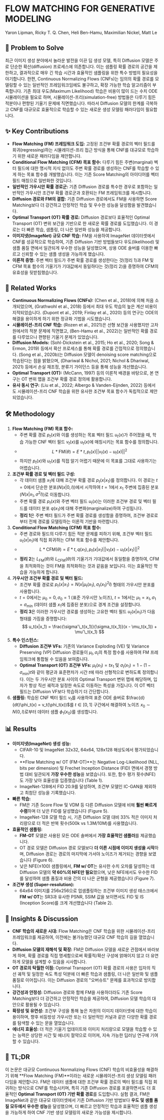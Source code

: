 # FLOW MATCHING FOR GENERATIVE MODELING

Yaron Lipman, Ricky T. Q. Chen, Heli Ben-Hamu, Maximilian Nickel, Matt Le

## 🧩 Problem to Solve

최근 이미지 생성 분야에서 놀라운 발전을 이끈 딥 생성 모델, 특히 Diffusion 모델은 주로 단순한 확산(diffusion) 프로세스에 의존합니다. 이는 샘플링 확률 경로의 공간을 제한하고, 결과적으로 매우 긴 학습 시간과 효율적인 샘플링을 위한 특수 방법의 필요성을 야기합니다. 한편, Continuous Normalizing Flows (CNFs)는 임의의 확률 경로를 모델링할 수 있는 일반적인 프레임워크임에도 불구하고, 확장 가능한 학습 알고리즘이 부족합니다. 기존 최대 우도(Maximum Likelihood) 학습은 비용이 많이 드는 수치 ODE 시뮬레이션을 필요로 하며, 시뮬레이션-프리(simulation-free) 방법들은 다루기 힘든 적분이나 편향된 기울기 문제에 직면했습니다. 따라서 Diffusion 모델의 한계를 극복하고 CNF를 대규모로 효율적으로 학습할 수 있는 새로운 생성 모델링 패러다임이 필요합니다.

## ✨ Key Contributions

- **Flow Matching (FM) 프레임워크 도입:** 고정된 조건부 확률 경로의 벡터 필드를 회귀(regressing)하는 시뮬레이션-프리 접근 방식을 통해 CNF를 대규모로 학습하기 위한 새로운 패러다임을 제안합니다.
- **Conditional Flow Matching (CFM) 목표 함수:** 다루기 힘든 주변(marginal) 벡터 필드에 대한 명시적 지식 없이도 주변 확률 경로를 생성하는 CNF를 학습할 수 있게 하는 목표 함수를 개발했습니다. 이는 기존 Score Matching의 아이디어를 벡터 필드 매칭으로 일반화한 것입니다.
- **일반적인 가우시안 확률 경로군:** 기존 Diffusion 경로를 특수한 경우로 포함하는 일반적인 가우시안 조건부 확률 경로군과 호환되는 FM 프레임워크를 제시합니다.
- **Diffusion 경로와 FM의 결합:** 기존 Diffusion 경로에서도 FM을 사용하면 Score Matching보다 더 강건하고 안정적인 학습 및 우수한 성능을 달성함을 발견했습니다.
- **Optimal Transport (OT) 확률 경로:** Diffusion 경로보다 효율적인 Optimal Transport (OT) 변위 보간을 기반으로 한 새로운 확률 경로를 도입했습니다. 이 경로는 더 빠른 학습, 샘플링, 더 나은 일반화 성능을 제공합니다.
- **이미지넷(ImageNet) 규모 CNF 학습:** FM을 사용하여 ImageNet 데이터셋에서 CNF를 성공적으로 학습하여, 기존 Diffusion 기반 방법들보다 우도(likelihood) 및 샘플 품질 면에서 일관되게 우수한 성능을 달성했으며, 상용 ODE 솔버를 이용한 빠르고 신뢰할 수 있는 샘플 생성을 가능하게 했습니다.
- **이론적 증명:** 주변 벡터 필드가 주변 확률 경로를 생성한다는 것(정리 1)과 FM 및 CFM 목표 함수의 기울기가 기대값에서 동일하다는 것(정리 2)을 증명하여 CFM의 유효성을 뒷받침했습니다.

## 📎 Related Works

- **Continuous Normalizing Flows (CNFs):** (Chen et al., 2018)에 의해 처음 소개되었으며, (Grathwohl et al., 2018) 등에서 최대 우도 학습의 높은 계산 비용이 지적되었습니다. (Dupont et al., 2019; Finlay et al., 2020) 등의 연구는 ODE의 해결을 용이하게 하기 위한 정규화 기법을 시도했습니다.
- **시뮬레이션-프리 CNF 학습:** (Rozen et al., 2021)은 선형 보간을 사용했지만 고차원에서의 적분 문제에 직면했고, (Ben-Hamu et al., 2022)는 일반적인 확률 경로를 다루었으나 편향된 기울기 문제가 있었습니다.
- **Diffusion Models:** (Sohl-Dickstein et al., 2015; Ho et al., 2020; Song & Ermon, 2019) 등에서 확산 프로세스를 통해 확률 경로를 간접적으로 정의했습니다. (Song et al., 2020b)는 Diffusion 모델이 denoising score matching으로 학습된다는 점을 밝혔으며, (Dhariwal & Nichol, 2021; Nichol & Dhariwal, 2021) 등에서 손실 재조정, 분류기 가이던스 등을 통해 성능을 개선했습니다.
- **Optimal Transport (OT):** (McCann, 1997) 등의 이론적 배경을 바탕으로, 본 연구는 OT 변위 맵을 조건부 확률 경로 정의에 활용합니다.
- **유사 동시 연구:** (Liu et al., 2022; Albergo & Vanden-Eijnden, 2022) 등에서도 시뮬레이션-프리 CNF 학습을 위한 유사한 조건부 목표 함수가 독립적으로 제안되었습니다.

## 🛠️ Methodology

1. **Flow Matching (FM) 목표 함수:**
   - 주변 확률 경로 $p_t(x)$와 이를 생성하는 목표 벡터 필드 $u_t(x)$가 주어졌을 때, 학습 가능한 CNF 벡터 필드 $v_t(x)$를 $u_t(x)$에 매칭시키는 목표 함수를 정의합니다.
   - $$ L*{\text{FM}}(\theta) = E*{t, p_t(x)} ||v_t(x) - u_t(x)||^2 $$
   - 하지만 $p_t(x)$와 $u_t(x)$를 직접 알기 어렵기 때문에 이 목표를 그대로 사용하기는 어렵습니다.
2. **조건부 확률 경로 및 벡터 필드 구성:**
   - 각 데이터 샘플 $x_1$에 대해 조건부 확률 경로 $p_t(x|x_1)$를 정의합니다. 이 경로는 $t=0$에서 단순한 분포($N(x|0,I)$)에서 시작하여 $t=1$에서 $x_1$ 주변에 집중된 분포($N(x|x_1, \sigma^2 I)$)로 이동합니다.
   - 주변 확률 경로 $p_t(x)$와 주변 벡터 필드 $u_t(x)$는 이러한 조건부 경로 및 벡터 필드를 데이터 분포 $q(x_1)$에 대해 주변화(marginalize)하여 구성됩니다.
   - **정리 1**은 주변 벡터 필드가 주변 확률 경로를 생성함을 증명하여, 조건부 경로로부터 전체 경로를 모델링하는 이론적 기반을 마련합니다.
3. **Conditional Flow Matching (CFM) 목표 함수:**
   - 주변 경로와 필드의 다루기 힘든 적분 문제를 피하기 위해, 조건부 벡터 필드 $u_t(x|x_1)$에 직접 회귀하는 CFM 목표 함수를 제안합니다.
   - $$ L*{\text{CFM}}(\theta) = E*{t, q(x_1), p_t(x|x_1)} ||v_t(x) - u_t(x|x_1)||^2 $$
   - **정리 2**는 $L_{\text{FM}}(\theta)$와 $L_{\text{CFM}}(\theta)$의 기울기가 기대값에서 동일함을 증명하여, CFM을 최적화하는 것이 FM을 최적화하는 것과 같음을 보입니다. 이는 효율적인 학습을 가능하게 합니다.
4. **가우시안 조건부 확률 경로 및 벡터 필드:**
   - 조건부 확률 경로로 $p_t(x|x_1) = N(x|\mu_t(x_1), \sigma_t(x_1)^2 I)$ 형태의 가우시안 분포를 사용합니다.
   - $t=0$에서는 $\mu_0=0, \sigma_0=1$ (표준 가우시안 노이즈), $t=1$에서는 $\mu_1=x_1, \sigma_1=\sigma_{\text{min}}$ (데이터 샘플 $x_1$에 집중된 분포)으로 경계 조건을 설정합니다.
   - **정리 3**은 이러한 가우시안 경로를 생성하는 고유한 벡터 필드 $u_t(x|x_1)$가 다음 형태를 가짐을 증명합니다:
     $$ u_t(x|x_1) = \frac{\sigma'\_t(x_1)}{\sigma_t(x_1)}(x - \mu_t(x_1)) + \mu'\_t(x_1) $$
5. **특수 인스턴스:**
   - **Diffusion 조건부 VFs:** 기존의 Variance Exploding (VE) 및 Variance Preserving (VP) Diffusion 경로들이 $\mu_t, \sigma_t$의 특정 함수를 사용하여 FM 프레임워크에 통합될 수 있음을 보여줍니다.
   - **Optimal Transport (OT) 조건부 VFs:** $\mu_t(x_1) = tx_1$ 및 $\sigma_t(x_1) = 1-(1-\sigma_{\text{min}})t$와 같이 평균과 표준편차가 시간 $t$에 따라 선형적으로 변하도록 정의합니다. 이는 두 가우시안 분포 사이의 Optimal Transport 변위 맵에 해당하며, 입자가 항상 직선 궤적과 일정한 속도로 이동하는 특성을 가집니다. 이 OT 벡터 필드는 Diffusion VF보다 학습하기 더 간단합니다.
6. **샘플링:** 학습된 CNF 벡터 필드 $v_t$를 사용하여 표준 ODE 솔버로 $\frac{d}{dt}\phi_t(x) = v_t(\phi_t(x))$를 $t \in [0,1]$ 구간에서 해결하여 노이즈 $x_0 \sim N(0,I)$로부터 데이터 샘플 $\phi_1(x_0)$를 생성합니다.

## 📊 Results

- **이미지넷(ImageNet) 생성 성능:**
  - CIFAR-10 및 ImageNet 32x32, 64x64, 128x128 해상도에서 평가되었습니다.
  - **Flow Matching w/ OT (FM-OT)**는 Negative Log-Likelihood (NLL, bits per dimension) 및 Frechet Inception Distance (FID) 면에서 경쟁 방법 대비 일관되게 **가장 우수한 성능**을 보였습니다. 또한, 함수 평가 횟수(NFE)도 가장 낮아 효율성을 입증했습니다 (Table 1).
  - ImageNet-128에서 FID 20.9를 달성하며, 조건부 모델인 IC-GAN을 제외하고 최첨단 성능을 기록했습니다.
- **빠른 학습:**
  - FM은 기존 Score Flow 및 VDM 등 다른 Diffusion 모델에 비해 **훨씬 빠르게 수렴**하며 더 낮은 FID를 달성했습니다 (Figure 5).
  - ImageNet-128 모델 학습 시, 기존 Diffusion 모델 대비 33% 적은 이미지 처리량으로 더 적은 반복 횟수(500k vs 1.3M/10M)를 사용했습니다.
- **효율적인 샘플링:**
  - **FM-OT** 모델은 사용된 모든 ODE 솔버에서 **가장 효율적인 샘플러**를 제공했습니다.
  - OT 경로 모델은 Diffusion 경로 모델보다 **더 이른 시점에 이미지 생성을 시작**하며, Diffusion 경로는 경로의 마지막에 가서야 노이즈가 제거되는 경향을 보였습니다 (Figure 6).
  - 낮은 NFE(≤100) 샘플링에서, **FM w/ OT**는 유사한 수치 오차를 달성하는 데 Diffusion 모델의 **약 60%의 NFE만 필요**했으며, 낮은 NFE에서도 우수한 FID를 달성하여 샘플 품질과 비용 간의 더 나은 균형을 제공했습니다 (Figure 7).
- **조건부 생성 (Super-resolution):**
  - 64x64 이미지를 256x256으로 업샘플링하는 조건부 이미지 생성 태스크에서 **FM w/ OT**는 SR3과 유사한 PSNR, SSIM 값을 보이면서도 FID 및 IS (Inception Score)를 크게 개선했습니다 (Table 2).

## 🧠 Insights & Discussion

- **CNF 학습의 새로운 시대:** Flow Matching은 CNF 학습을 위한 시뮬레이션-프리 프레임워크를 제공하여, 이전에는 불가능했던 대규모 CNF 학습의 길을 열었습니다.
- **Diffusion 모델의 재해석 및 확장:** FM은 Diffusion 모델을 새로운 관점에서 바라보게 하며, 확률 경로를 직접 명세함으로써 확률적/확산 구성에 얽매이지 않고 더 유연하게 모델을 설계할 수 있음을 시사합니다.
- **OT 경로의 탁월한 이점:** Optimal Transport (OT) 확률 경로의 사용은 입자의 직선 궤적 및 일정한 속도 특성 덕분에 더 빠른 학습과 샘플링, 더 나은 일반화 및 샘플 품질로 이어집니다. 이는 Diffusion 경로의 "오버슈트" 문제를 효과적으로 방지합니다.
- **강건성과 안정성:** Diffusion 경로와 함께 FM을 사용하더라도 기존 Score Matching보다 더 강건하고 안정적인 학습을 제공하여, Diffusion 모델 학습의 대안으로 활용될 수 있습니다.
- **확장성 및 유연성:** 조건부 구성을 통해 높은 차원의 이미지 데이터셋에 대한 학습이 용이하며, 향후 비등방성 가우시안 또는 더 일반적인 커널과 같은 다양한 확률 경로를 탐색할 수 있는 문을 열었습니다.
- **에너지 효율성:** 더 적은 기울기 업데이트와 이미지 처리량으로 모델을 학습할 수 있는 능력은 상당한 시간 및 에너지 절약으로 이어져, 지속 가능한 딥러닝 연구에 기여할 수 있습니다.

## 📌 TL;DR

이 논문은 대규모 Continuous Normalizing Flows (CNF) 학습의 비효율성을 해결하기 위해 **Flow Matching (FM)**이라는 새로운 시뮬레이션-프리 생성 모델링 패러다임을 제안합니다. FM은 데이터 샘플에 대한 조건부 확률 경로의 벡터 필드를 직접 회귀하는 방식으로 CNF를 학습시키며, 특히 기존 Diffusion 경로를 포괄하면서도 더 효율적인 **Optimal Transport (OT) 기반 확률 경로**를 도입합니다. 실험 결과, FM은 ImageNet과 같은 대규모 데이터셋에서 기존 Diffusion 기반 방법보다 **우도 및 샘플 품질 모두에서 우수한 성능**을 달성했으며, 더 빠르고 안정적인 학습과 효율적인 샘플 생성을 가능하게 하여 CNF 기반 생성 모델링의 새로운 가능성을 제시합니다.
